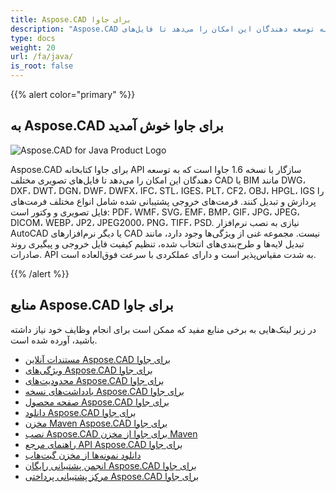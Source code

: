 ```yaml
---
title: Aspose.CAD برای جاوا
description: "Aspose.CAD برای جاوا به توسعه دهندگان این امکان را می‌دهد تا فایل‌های AutoCAD DWG، DXF، DWT و دیگر فرمت‌های فایل CAD و BIM را باز کنند، بخوانند و پردازش کنند، مانند: DGN، DWF، DWFX، IFC، STL، IGES، PLT، CF2، OBJ، HPGL، IGS."
type: docs
weight: 20
url: /fa/java/
is_root: false
---
```


{{% alert color="primary" %}}

## **به Aspose.CAD برای جاوا خوش آمدید**

![Aspose.CAD for Java Product Logo](/cad/_assets/home_2.png)

Aspose.CAD برای جاوا کتابخانه API سازگار با نسخه 1.6 جاوا است که به توسعه دهندگان این امکان را می‌دهد تا فایل‌های تصویری مختلف CAD یا BIM مانند DWG، DXF، DWT، DGN، DWF، DWFX، IFC، STL، IGES، PLT، CF2، OBJ، HPGL، IGS را پردازش و تبدیل کنند. فرمت‌های خروجی پشتیبانی شده شامل انواع مختلف فرمت‌های فایل تصویری و وکتور است: PDF، WMF، SVG، EMF، BMP، GIF، JPG، JPEG، DICOM، WEBP، JP2، JPEG2000، PNG، TIFF، PSD. نیازی به نصب نرم‌افزار AutoCAD یا دیگر نرم‌افزارهای CAD نیست.
مجموعه غنی از ویژگی‌ها وجود دارد، مانند تبدیل لایه‌ها و طرح‌بندی‌های انتخاب شده، تنظیم کیفیت فایل خروجی و پیگیری روند صادرات. API به شدت مقیاس‌پذیر است و دارای عملکردی با سرعت فوق‌العاده است.

{{% /alert %}}

## **منابع Aspose.CAD برای جاوا**

در زیر لینک‌هایی به برخی منابع مفید که ممکن است برای انجام وظایف خود نیاز داشته باشید، آورده شده است.

- [مستندات آنلاین Aspose.CAD برای جاوا](/fa/cad/java/)
- [ویژگی‌های Aspose.CAD برای جاوا](/fa/cad/java/product-overview/#advanced-api-features)
- [محدودیت‌های Aspose.CAD برای جاوا](/fa/cad/java/product-overview/#not-yet-supported)
- [یادداشت‌های نسخه Aspose.CAD برای جاوا](https://releases.aspose.com/cad/java/release-notes/)
- [صفحه محصول Aspose.CAD برای جاوا](https://products.aspose.com/cad/java/)
- [دانلود Aspose.CAD برای جاوا](https://releases.aspose.com/cad/java/)
- [مخزن Maven Aspose.CAD برای جاوا](https://releases.aspose.com/java/repo/com/aspose/aspose-cad/)
- [نصب Aspose.CAD برای جاوا از مخزن Maven](/fa/cad/java/installation/)
- [راهنمای مرجع API Aspose.CAD برای جاوا](https://reference.aspose.com/cad/java)
- [دانلود نمونه‌ها از مخزن گیت‌هاب](https://github.com/aspose-cad/Aspose.CAD-for-Java)
- [انجمن پشتیبانی رایگان Aspose.CAD برای جاوا](https://forum.aspose.com/c/cad/19)
- [مرکز پشتیبانی پرداختی Aspose.CAD برای جاوا](https://helpdesk.aspose.com/)
